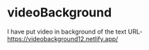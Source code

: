 # videoBackground
 I have put video in background of the text 
URL-https://videobackground12.netlify.app/
